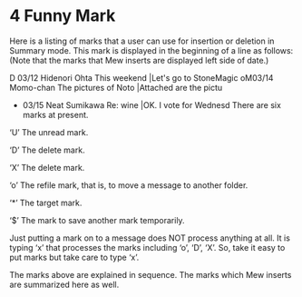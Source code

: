 4 Funny Mark
============

Here is a listing of marks that a user can use for insertion or deletion in Summary mode. This mark is displayed in the beginning of a line as follows: (Note that the marks that Mew inserts are displayed left side of date.)

D 03/12 Hidenori Ohta  This weekend              |Let's go to StoneMagic
oM03/14 Momo-chan      The pictures of Noto      |Attached are the pictu
* 03/15 Neat Sumikawa  Re: wine                  |OK. I vote for Wednesd
There are six marks at present.

‘U’
The unread mark.

‘D’
The delete mark.

‘X’
The delete mark.

‘o’
The refile mark, that is, to move a message to another folder.

‘*’
The target mark.

‘$’
The mark to save another mark temporarily.

Just putting a mark on to a message does NOT process anything at all. It is typing ‘x’ that processes the marks including ‘o’, ‘D’, ‘X’. So, take it easy to put marks but take care to type ‘x’.

The marks above are explained in sequence. The marks which Mew inserts are summarized here as well.
